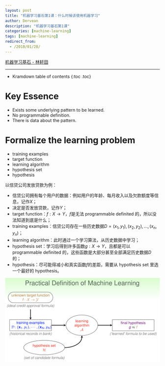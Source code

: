 ```yaml
---
layout: post
title: "机器学习基石第1课：什么时候该使用机器学习"
author: Dervean
description: "机器学习基石第1课"
categories: [machine-learning]
tags: [machine-learning]
redirect_from:
  - /2018/01/28/
---
```


[机器学习基石 - 林轩田](https://www.csie.ntu.edu.tw/~htlin/course/mlfound17fall/)

---

* Kramdown table of contents
{:toc .toc}

# Key Essence

* Exists some underlying pattern to be learned.
* No programmable definition.
* There is data about the pattern.

# Formalize the learning problem

* training examples
* target function
* learning algorithm
* hypothesis set
* hypothesis

以信贷公司发放贷款为例：
* 信贷公司拥有每个用户的数据：例如用户的年龄、每月收入以及欠款额度等信息，记作$X$；
* 决定是否发放贷款，记作$Y$；
* target function：$f: X \rightarrow Y$，$f$是无法 programmable definited 的，所以没法知道到底是什么；
* training examples：信贷公司存在一些历史数据$D={(x_1,y_1),(x_2,y_2),...,(x_n,y_n)}$；
* learning algorithm：此时通过一个学习算法，从历史数据中学习；
* hypothesis set：学习后得到许多函数$g: X \rightarrow Y$，且都是可以 programmable definited 的，这些函数是大部分甚至全部满足历史数据$D$的；
* hypothesis：尽可能得减小和真实函数$f$的差距，需要从 hypothesis set 里选一个最好的 hypothesis。

![definition](/images/ML/definition-ML.png "definition")
